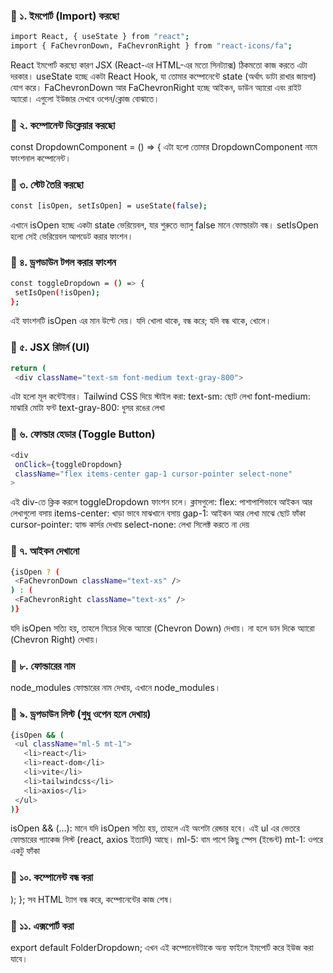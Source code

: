 ### 🔹 ১. ইমপোর্ট (Import) করছো
 ```bash
import React, { useState } from "react";
import { FaChevronDown, FaChevronRight } from "react-icons/fa";
```
React ইমপোর্ট করছো কারণ JSX (React-এর HTML-এর মতো সিনট্যাক্স) ঠিকমতো কাজ করতে এটা দরকার। 
useState হচ্ছে একটা React Hook, যা তোমার কম্পোনেন্টে state (অর্থাৎ ডাটা রাখার জায়গা) যোগ করে। 
FaChevronDown আর FaChevronRight হচ্ছে আইকন, ডাউন অ্যারো এবং রাইট অ্যারো। এগুলো ইউজার দেখবে ওপেন/ক্লোজ বোঝাতে।

### 🔹 ২. কম্পোনেন্ট ডিক্লেয়ার করছো
 
const DropdownComponent  = () => {
এটা হলো তোমার DropdownComponent  নামে ফাংশনাল কম্পোনেন্ট।

### 🔹 ৩. স্টেট তৈরি করছো
 ```bash
const [isOpen, setIsOpen] = useState(false);
```
এখানে isOpen হচ্ছে একটা state ভেরিয়েবল, যার শুরুতে ভ্যালু false মানে ফোল্ডারটা বন্ধ। 
setIsOpen হলো সেই ভেরিয়েবল আপডেট করার ফাংশন। 


### 🔹 ৪. ড্রপডাউন টগল করার ফাংশন
 ```bash
const toggleDropdown = () => {
  setIsOpen(!isOpen);
};
```

এই ফাংশনটি isOpen এর মান উল্টে দেয়। যদি খোলা থাকে, বন্ধ করে; যদি বন্ধ থাকে, খোলে।

### 🔹 ৫. JSX রিটার্ন (UI)
 ```bash
return (
  <div className="text-sm font-medium text-gray-800">
  ```

এটা হলো মূল কন্টেইনার। Tailwind CSS দিয়ে স্টাইল করা: 
text-sm: ছোট লেখা 
font-medium: মাঝারি মোটা ফন্ট 
text-gray-800: ধুসর রঙের লেখা

### 🔹 ৬. ফোল্ডার হেডার (Toggle Button)
 ```bash
<div
  onClick={toggleDropdown}
  className="flex items-center gap-1 cursor-pointer select-none"
>
```
এই div-তে ক্লিক করলে toggleDropdown ফাংশন চলে। 
ক্লাসগুলো: 
flex: পাশাপাশিভাবে আইকন আর লেখাগুলো বসায় 
items-center: খাড়া ভাবে মাঝখানে বসায় 
gap-1: আইকন আর লেখা মাঝে ছোট ফাঁকা 
cursor-pointer: হ্যান্ড কার্সর দেখায় 
select-none: লেখা সিলেক্ট করতে না দেয়

### 🔹 ৭. আইকন দেখানো
 ```bash
{isOpen ? (
  <FaChevronDown className="text-xs" />
) : (
  <FaChevronRight className="text-xs" />
)}
```
যদি isOpen সত্যি হয়, তাহলে নিচের দিকে অ্যারো (Chevron Down) দেখায়। 
না হলে ডান দিকে অ্যারো (Chevron Right) দেখায়।

### 🔹 ৮. ফোল্ডারের নাম
 
<span>node_modules</span>
ফোল্ডারের নাম দেখায়, এখানে node_modules।

### 🔹 ৯. ড্রপডাউন লিস্ট (শুধু ওপেন হলে দেখায়)
 ```bash
{isOpen && (
  <ul className="ml-5 mt-1">
    <li>react</li>
    <li>react-dom</li>
    <li>vite</li>
    <li>tailwindcss</li>
    <li>axios</li>
  </ul>
)}
```
isOpen && (...): মানে যদি isOpen সত্যি হয়, তাহলে এই অংশটা রেন্ডার হবে। 
এই ul এর ভেতরে ফোল্ডারের প্যাকেজ লিস্ট (react, axios ইত্যাদি) আছে। 
ml-5: বাম পাশে কিছু স্পেস (ইন্ডেন্ট) 
mt-1: ওপরে একটু ফাঁকা

### 🔹 ১০. কম্পোনেন্ট বন্ধ করা
 
</div>
);
};
সব HTML ট্যাগ বন্ধ করে, কম্পোনেন্টের কাজ শেষ। 

### 🔹 ১১. এক্সপোর্ট করা
 
export default FolderDropdown;
এখন এই কম্পোনেন্টটাকে অন্য ফাইলে ইমপোর্ট করে ইউজ করা যাবে।

 
